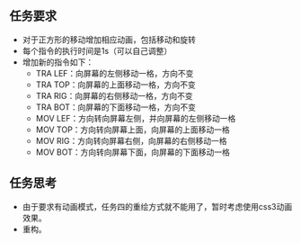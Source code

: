 ## 任务要求
* 对于正方形的移动增加相应动画，包括移动和旋转
* 每个指令的执行时间是1s（可以自己调整）
* 增加新的指令如下：
  * TRA LEF：向屏幕的左侧移动一格，方向不变
  * TRA TOP：向屏幕的上面移动一格，方向不变
  * TRA RIG：向屏幕的右侧移动一格，方向不变
  * TRA BOT：向屏幕的下面移动一格，方向不变
  * MOV LEF：方向转向屏幕左侧，并向屏幕的左侧移动一格
  * MOV TOP：方向转向屏幕上面，向屏幕的上面移动一格
  * MOV RIG：方向转向屏幕右侧，向屏幕的右侧移动一格
  * MOV BOT：方向转向屏幕下面，向屏幕的下面移动一格
## 任务思考
* 由于要求有动画模式，任务四的重绘方式就不能用了，暂时考虑使用css3动画效果。
* 重构。
